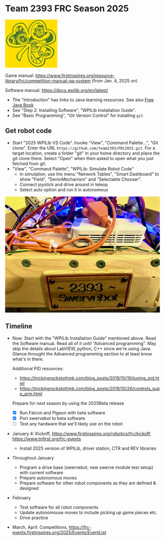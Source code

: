 Team 2393 FRC Season 2025
=========================

![logo](logo.jpg)

Game manual: https://www.firstinspires.org/resource-library/frc/competition-manual-qa-system (from Jan. 4, 2025 on)

Software manual: https://docs.wpilib.org/en/latest/

 * The "Introduction" has links to Java learning resources.
   See also [Free Java Book](https://greenteapress.com/wp/think-java-2e/)
 * See "Step 2: Installing Software", "WPILib Installation Guide".
 * See "Basic Programming", "Git Version Control" for installing `git`

Get robot code
--------------
 * Start "2025 WPILib VS Code". Invoke "View", "Command Palette...", "Git clone".
   Enter the URL `https://github.com/team2393/FRC2025.git`.
   For a target location, create a folder "git" in your home directory
   and place the git clone there. Select "Open" when then asked to open
   what you just fetched from git.
 * "View", "Command Palette", "WPILib: Simulate Robot Code"
   * In simulation, use the menu "Network Tables",  "Smart Dashboard" to show "Field", "DemoMechanism" and "Selectable Chooser".
   * Connect joystick and drive around in teleop
   * Select auto option and run it in autonomous

![servebot](swervebot.jpg)

Timeline
--------

 * Now: 
   Start with the "WPILib Installation Guide" mentioned above.
   Read the Software manual. Read all of it until "Advanced programming".
   May skip the details about LabVIEW, python, C++ since we're using Java.
   Glance throught the Advanced programming section to at least know
   what's in there.

   Additional PID resources:
   - https://trickingrockstothink.com/blog_posts/2019/10/19/tuning_pid.html
   - https://trickingrockstothink.com/blog_posts/2019/10/26/controls_supp_arm.html
   
   Prepare for next season by using the 2025Beta release

   - [X] Run Falcon and Pigeon with beta software
   - [X] Port swervebot to beta software
   - [ ] Test any hardware that we'll likely use on the robot

 * January 4: Kickoff, https://www.firstinspires.org/robotics/frc/kickoff, https://www.tnfirst.org/frc-events
   - Install 2025 version of WPILib, driver station, CTR and REV libraries

 * Throughout January
   - Program a drive base (swervebot, new swerve module test setup) with current software
   - Prepare autonomous moves
   - Prepare software for other robot components as they are defined & designed

 * February
   - Test software for all robot components
   - Update autonomouse moves to include picking up game pieces etc.
   - Drive practice

 * March, April: Competitions, https://frc-events.firstinspires.org/2025/Events/EventList



